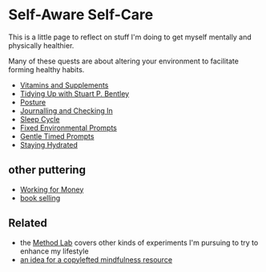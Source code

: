 # Self-Aware Self-Care

This is a little page to reflect on stuff I'm doing to get myself mentally and physically healthier.

Many of these quests are about altering your environment to facilitate forming healthy habits.

- [Vitamins and Supplements](db23f53d-4d94-438b-a8f8-342773385254.md)
- [Tidying Up with Stuart P. Bentley](90adcbac-ad7e-4f27-aa36-ca82d75b2679.md)
- [Posture](4c8ef831-d4cb-4292-a651-fbe163f80cae.md)
- [Journalling and Checking In](74453d4a-1474-47d7-a813-cc39cf773bcc.md)
- [Sleep Cycle](1cb4cdd8-be93-46a7-9066-252a9b000b6c.md)
- [Fixed Environmental Prompts](d1c9654e-2c1c-4bd4-a342-75b1e8f3dd04.md)
- [Gentle Timed Prompts](af322860-ce3e-4dda-aec8-b3293b02de7c.md)
- [Staying Hydrated](f4d49e5a-c913-428f-98f3-317febfd6e39.md)

## other puttering

- [Working for Money](8f63bba6-1b90-484d-a51c-1bc74fccd3d8.md)
- [book selling](057e4024-a2cf-46db-9587-635ea800a237.md)

## Related

- the [Method Lab](9a2890e2-a0fa-4484-9c1e-3c7c7ec4f28a.md) covers other kinds of experiments I'm pursuing to try to enhance my lifestyle
- [an idea for a copylefted mindfulness resource](e8817b38-0c9e-406e-a9f2-923b869dba94.md)
